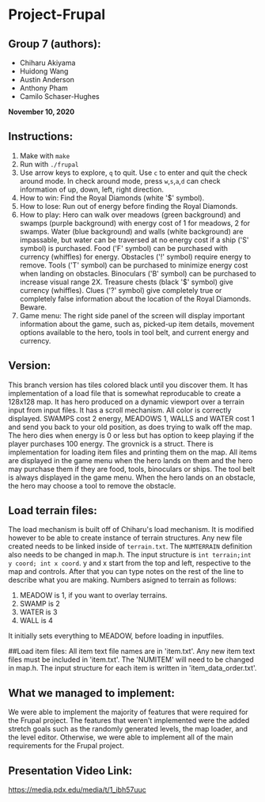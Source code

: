 # Project-Frupal
## Group 7 (authors):
 - Chiharu Akiyama
 - Huidong Wang
 - Austin Anderson
 - Anthony Pham
 - Camilo Schaser-Hughes
 
**November 10, 2020**
 
## Instructions:
 1. Make with `make`
 2. Run with `./frupal`
 3. Use arrow keys to explore, `q` to quit.
    Use `c` to enter and quit the check around mode. In check around mode, press `w`,`s`,`a`,`d` can check information of up, down, left, right direction.
 4. How to win: Find the Royal Diamonds (white '$' symbol).
 5. How to lose: Run out of energy before finding the Royal Diamonds.
 6. How to play: Hero can walk over meadows (green background) and swamps (purple background) with energy cost of 1 for meadows, 2 for swamps. Water (blue background) and walls (white background) are impassable, but water can be traversed at no energy cost if a ship ('S' symbol) is purchased. Food ('F' symbol) can be purchased with currency (whiffles) for energy.  Obstacles ('!' symbol) require energy to remove. Tools ('T' symbol) can be purchased to minimize energy cost when landing on obstacles. Binoculars ('B' symbol) can be purchased to increase visual range 2X. Treasure chests (black '$' symbol) give currency (whiffles). Clues ('?' symbol) give completely true or completely false information about the location of the Royal Diamonds. Beware. 
 7. Game menu: The right side panel of the screen will display important information about the game, such as, picked-up item details, movement options available to the hero, tools in tool belt, and current energy and currency. 
 
## Version:
 This branch version has tiles colored black until you discover them.  It has implementation of a load file that is somewhat reproducable to create a 128x128 map.  It has hero produced on a dynamic viewport over a terrain input from input files.  It has a scroll mechanism.  All color is correctly displayed.  SWAMPS cost 2 energy, MEADOWS 1, WALLS and WATER cost 1 and send you back to your old position, as does trying to walk off the map.  The hero dies when energy is 0 or less but has option to keep playing if the player purchases 100 energy. The grovnick is a struct. 
 There is implementation for loading item files and printing them on the map. All items are displayed in the game menu when the hero lands on them and the hero may purchase them if they are food, tools, binoculars or ships. The tool belt is always displayed in the game menu. When the hero lands on an obstacle, the hero may choose a tool to remove the obstacle. 
 

## Load terrain files:
 The load mechanism is built off of Chiharu's load mechanism. It is modified however to be able to create instance of terrain structures.  Any new file created needs to be linked inside of `terrain.txt`.  The `NUMTERRAIN` definition also needs to be changed in map.h.  The input structure is `int terrain;int y coord; int x coord`. y and x start from the top and left, respective to the map and controls.  After that you can type notes on the rest of the line to describe what you are making.
 Numbers asigned to terrain as follows:
  1. MEADOW is 1, if you want to overlay terrains.
  2. SWAMP is 2
  3. WATER is 3
  4. WALL is 4
  
 It initially sets everything to MEADOW, before loading in inputfiles.
 
 ##Load item files:
   All item text file names are in 'item.txt'. Any new item text files must be included in 'item.txt'. The 'NUMITEM' will need to be changed in map.h. The input structure for each item is written in 'item_data_order.txt'. 
 
 ## What we managed to implement:
  We were able to implement the majority of features that were required for the Frupal project. The features that weren't implemented were the added stretch goals such as the randomly generated levels, the map loader, and the level editor. Otherwise, we were able to implement all of the main requirements for the Frupal project.
  
## Presentation Video Link:
https://media.pdx.edu/media/t/1_ibh57uuc
 
 
 
 
 
 
